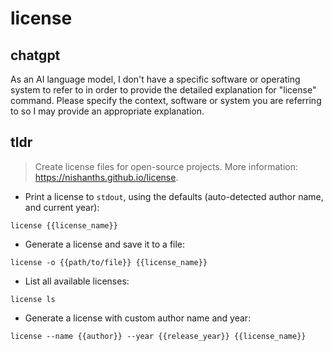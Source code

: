 # license 
## chatgpt 
As an AI language model, I don't have a specific software or operating system to refer to in order to provide the detailed explanation for "license" command. Please specify the context, software or system you are referring to so I may provide an appropriate explanation. 

## tldr 
 
> Create license files for open-source projects.
> More information: <https://nishanths.github.io/license>.

- Print a license to `stdout`, using the defaults (auto-detected author name, and current year):

`license {{license_name}}`

- Generate a license and save it to a file:

`license -o {{path/to/file}} {{license_name}}`

- List all available licenses:

`license ls`

- Generate a license with custom author name and year:

`license --name {{author}} --year {{release_year}} {{license_name}}`
